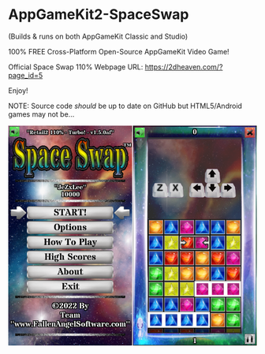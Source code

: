 # AppGameKit2-SpaceSwap
(Builds & runs on both AppGameKit Classic and Studio)

100% FREE Cross-Platform Open-Source AppGameKit Video Game!

Official Space Swap 110% Webpage URL:
https://2dheaven.com/?page_id=5

Enjoy!

NOTE: Source code *should* be up to date on GitHub but HTML5/Android games may not be...

![Space Swap Image](SS-Promo_2022-04-30.png)
